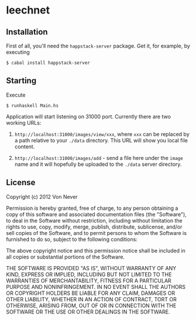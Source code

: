 leechnet
========

Installation
------------
First of all, you'll need the `happstack-server` package. Get it, for
example, by executing

    $ cabal install happstack-server

Starting
--------
Execute

    $ runhaskell Main.hs

Application will start listening on 31000 port. Currently there are two
working URLs:

1.  `http://localhost:31000/images/view/xxx`, where `xxx` can be
    replaced by a path relative to your `./data` directory. This URL
    will show you local file content.

2.  `http://localhost:31000/images/add` - send a file here under the
    `image` name and it will hopefully be uploaded to the `./data`
    server directory.

License
-------
Copyright (c) 2012 Von Never

Permission is hereby granted, free of charge, to any person obtaining
a copy of this software and associated documentation files (the
"Software"), to deal in the Software without restriction, including
without limitation the rights to use, copy, modify, merge, publish,
distribute, sublicense, and/or sell copies of the Software, and to
permit persons to whom the Software is furnished to do so, subject to
the following conditions:

The above copyright notice and this permission notice shall be
included in all copies or substantial portions of the Software.

THE SOFTWARE IS PROVIDED "AS IS", WITHOUT WARRANTY OF ANY KIND,
EXPRESS OR IMPLIED, INCLUDING BUT NOT LIMITED TO THE WARRANTIES OF
MERCHANTABILITY, FITNESS FOR A PARTICULAR PURPOSE AND NONINFRINGEMENT.
IN NO EVENT SHALL THE AUTHORS OR COPYRIGHT HOLDERS BE LIABLE FOR ANY
CLAIM, DAMAGES OR OTHER LIABILITY, WHETHER IN AN ACTION OF CONTRACT,
TORT OR OTHERWISE, ARISING FROM, OUT OF OR IN CONNECTION WITH THE
SOFTWARE OR THE USE OR OTHER DEALINGS IN THE SOFTWARE.
